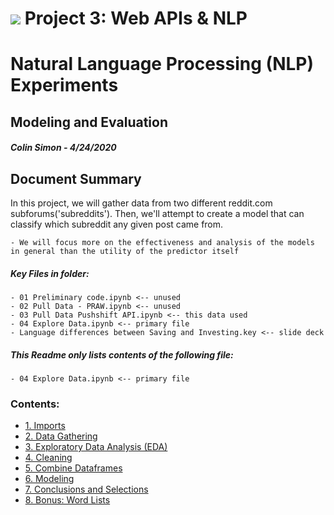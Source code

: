 # ![](https://ga-dash.s3.amazonaws.com/production/assets/logo-9f88ae6c9c3871690e33280fcf557f33.png) Project 3: Web APIs & NLP


# Natural Language Processing (NLP) Experiments

## Modeling and Evaluation

##### Colin Simon - 4/24/2020


## Document Summary
In this project, we will gather data from two different reddit.com subforums('subreddits'). Then, we'll attempt to create a model that can classify which subreddit any given post came from.

    - We will focus more on the effectiveness and analysis of the models in general than the utility of the predictor itself 

##### Key Files in folder:
    - 01 Preliminary code.ipynb <-- unused
    - 02 Pull Data - PRAW.ipynb <-- unused
    - 03 Pull Data Pushshift API.ipynb <-- this data used
    - 04 Explore Data.ipynb <-- primary file
    - Language differences between Saving and Investing.key <-- slide deck
    
    
    
##### This Readme only lists contents of the following file:
    - 04 Explore Data.ipynb <-- primary file  
    
    
  ### Contents:
- [1. Imports](#1.-Imports)
- [2. Data Gathering](#2.-Data-Gathering)
- [3. Exploratory Data Analysis (EDA)](#3.-Exploratory-Data-Analysis-(EDA))
- [4. Cleaning](#4.-Cleaning)
- [5. Combine Dataframes](#5.-Combine-Dataframes)
- [6. Modeling](#6.-Modeling)
- [7. Conclusions and Selections](#7.-Conclusions-and-Selections)
- [8. Bonus: Word Lists](#8.-Bonus:-Word-Lists)  
    
    
    
